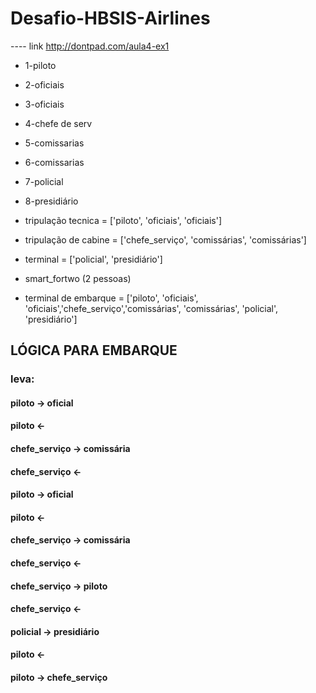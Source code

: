 # Desafio-HBSIS-Airlines
---- link http://dontpad.com/aula4-ex1

* 1-piloto
* 2-oficiais       
* 3-oficiais	 

* 4-chefe de serv  
* 5-comissarias
* 6-comissarias

* 7-policial
* 8-presidiário

* tripulação tecnica = ['piloto', 'oficiais', 'oficiais']

* tripulação de cabine = ['chefe_serviço', 'comissárias', 'comissárias']

* terminal = ['policial', 'presidiário']

* smart_fortwo (2 pessoas)

* terminal de embarque = ['piloto', 'oficiais', 'oficiais','chefe_serviço','comissárias', 'comissárias', 'policial', 'presidiário']

## LÓGICA PARA EMBARQUE ##
### leva: ###
#### piloto -> oficial
#### piloto <-
#### chefe_serviço -> comissária
#### chefe_serviço <-
#### piloto -> oficial
#### piloto <-
#### chefe_serviço -> comissária
#### chefe_serviço <-
#### chefe_serviço -> piloto
#### chefe_serviço <-
#### policial -> presidiário
#### piloto <-
#### piloto -> chefe_serviço


